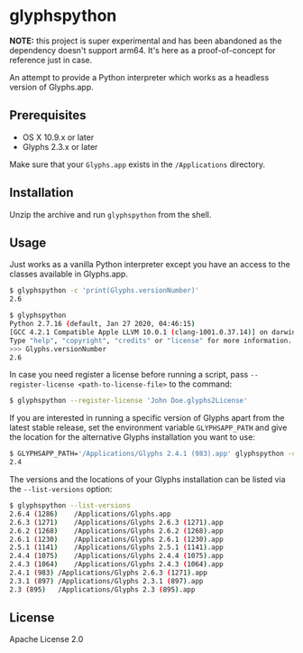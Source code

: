 # glyphspython

**NOTE:** this project is super experimental and has been abandoned as the dependency doesn't support arm64. It's here as a proof-of-concept for reference just in case.

An attempt to provide a Python interpreter which works as a headless version of Glyphs.app.

## Prerequisites

- OS X 10.9.x or later
- Glyphs 2.3.x or later

Make sure that your `Glyphs.app` exists in the `/Applications` directory.

## Installation

Unzip the archive and run `glyphspython` from the shell.

## Usage

Just works as a vanilla Python interpreter except you have an access to the classes available in Glyphs.app.

```sh
$ glyphspython -c 'print(Glyphs.versionNumber)'
2.6
```

```sh
$ glyphspython
Python 2.7.16 (default, Jan 27 2020, 04:46:15) 
[GCC 4.2.1 Compatible Apple LLVM 10.0.1 (clang-1001.0.37.14)] on darwin
Type "help", "copyright", "credits" or "license" for more information.
>>> Glyphs.versionNumber
2.6
```
In case you need register a license before running a script, pass `--register-license <path-to-license-file>` to the command:

```sh
$ glyphspython --register-license 'John Doe.glyphs2License'
```

If you are interested in running a specific version of Glyphs apart from the latest stable release, set the environment variable `GLYPHSAPP_PATH` and give the location for the alternative Glyphs installation you want to use:

```sh
$ GLYPHSAPP_PATH='/Applications/Glyphs 2.4.1 (983).app' glyphspython -c 'print(Glyphs.versionNumber)'
2.4
```

The versions and the locations of your Glyphs installation can be listed via the `--list-versions` option:

```sh
$ glyphspython --list-versions
2.6.4 (1286)	/Applications/Glyphs.app
2.6.3 (1271)	/Applications/Glyphs 2.6.3 (1271).app
2.6.2 (1268)	/Applications/Glyphs 2.6.2 (1268).app
2.6.1 (1230)	/Applications/Glyphs 2.6.1 (1230).app
2.5.1 (1141)	/Applications/Glyphs 2.5.1 (1141).app
2.4.4 (1075)	/Applications/Glyphs 2.4.4 (1075).app
2.4.3 (1064)	/Applications/Glyphs 2.4.3 (1064).app
2.4.1 (983)	/Applications/Glyphs 2.6.3 (1271).app
2.3.1 (897)	/Applications/Glyphs 2.3.1 (897).app
2.3 (895)	/Applications/Glyphs 2.3 (895).app
```

## License

Apache License 2.0
